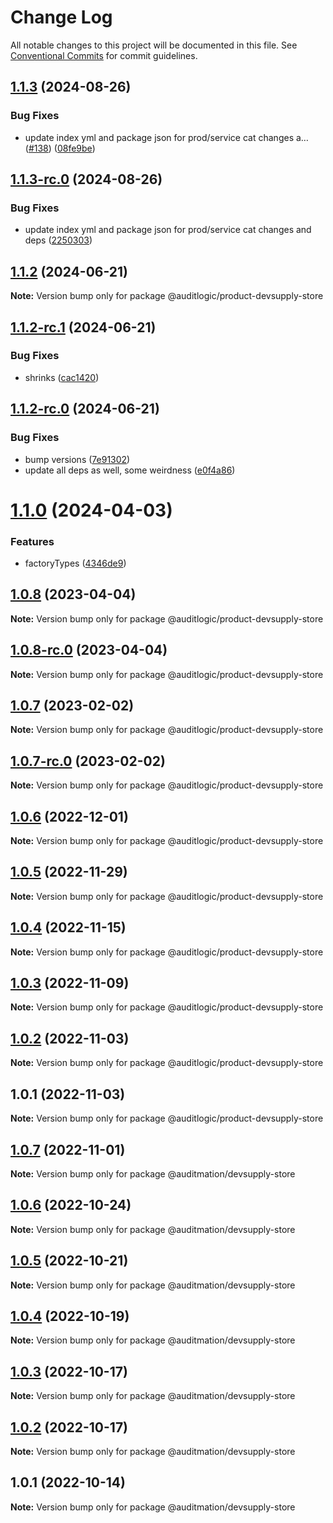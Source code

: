 # Change Log

All notable changes to this project will be documented in this file.
See [Conventional Commits](https://conventionalcommits.org) for commit guidelines.

## [1.1.3](https://github.com/auditlogic/product/compare/@auditlogic/product-devsupply-store@1.1.2...@auditlogic/product-devsupply-store@1.1.3) (2024-08-26)


### Bug Fixes

* update index yml and package json for prod/service cat changes a… ([#138](https://github.com/auditlogic/product/issues/138)) ([08fe9be](https://github.com/auditlogic/product/commit/08fe9beb1c8457462a19bc69caa02e6212d97e1a))





## [1.1.3-rc.0](https://github.com/auditlogic/product/compare/@auditlogic/product-devsupply-store@1.1.2...@auditlogic/product-devsupply-store@1.1.3-rc.0) (2024-08-26)


### Bug Fixes

* update index yml and package json for prod/service cat changes and deps ([2250303](https://github.com/auditlogic/product/commit/225030363a363608240135b7ebed386b28f01e4b))





## [1.1.2](https://github.com/auditlogic/product/compare/@auditlogic/product-devsupply-store@1.1.2-rc.1...@auditlogic/product-devsupply-store@1.1.2) (2024-06-21)

**Note:** Version bump only for package @auditlogic/product-devsupply-store





## [1.1.2-rc.1](https://github.com/auditlogic/product/compare/@auditlogic/product-devsupply-store@1.1.2-rc.0...@auditlogic/product-devsupply-store@1.1.2-rc.1) (2024-06-21)


### Bug Fixes

* shrinks ([cac1420](https://github.com/auditlogic/product/commit/cac14200fefcd8183ab69fe89a47bd3f70f563e9))





## [1.1.2-rc.0](https://github.com/auditlogic/product/compare/@auditlogic/product-devsupply-store@1.1.0...@auditlogic/product-devsupply-store@1.1.2-rc.0) (2024-06-21)


### Bug Fixes

* bump versions ([7e91302](https://github.com/auditlogic/product/commit/7e913023b8b312150ed7762c32fbbe616be71de5))
* update all deps as well, some weirdness ([e0f4a86](https://github.com/auditlogic/product/commit/e0f4a864714e2d3de6bbf3da014d5312fe53be2f))





# [1.1.0](https://github.com/auditlogic/product/compare/@auditlogic/product-devsupply-store@1.0.8...@auditlogic/product-devsupply-store@1.1.0) (2024-04-03)


### Features

* factoryTypes ([4346de9](https://github.com/auditlogic/product/commit/4346de92693aee892fccf725338ffc7b80ab182b))





## [1.0.8](https://github.com/auditlogic/product/compare/@auditlogic/product-devsupply-store@1.0.7...@auditlogic/product-devsupply-store@1.0.8) (2023-04-04)

**Note:** Version bump only for package @auditlogic/product-devsupply-store





## [1.0.8-rc.0](https://github.com/auditlogic/product/compare/@auditlogic/product-devsupply-store@1.0.7...@auditlogic/product-devsupply-store@1.0.8-rc.0) (2023-04-04)

**Note:** Version bump only for package @auditlogic/product-devsupply-store





## [1.0.7](https://github.com/auditlogic/product/compare/@auditlogic/product-devsupply-store@1.0.6...@auditlogic/product-devsupply-store@1.0.7) (2023-02-02)

**Note:** Version bump only for package @auditlogic/product-devsupply-store





## [1.0.7-rc.0](https://github.com/auditlogic/product/compare/@auditlogic/product-devsupply-store@1.0.6...@auditlogic/product-devsupply-store@1.0.7-rc.0) (2023-02-02)

**Note:** Version bump only for package @auditlogic/product-devsupply-store





## [1.0.6](https://github.com/auditlogic/product/compare/@auditlogic/product-devsupply-store@1.0.5...@auditlogic/product-devsupply-store@1.0.6) (2022-12-01)

**Note:** Version bump only for package @auditlogic/product-devsupply-store





## [1.0.5](https://github.com/auditlogic/product/compare/@auditlogic/product-devsupply-store@1.0.4...@auditlogic/product-devsupply-store@1.0.5) (2022-11-29)

**Note:** Version bump only for package @auditlogic/product-devsupply-store





## [1.0.4](https://github.com/auditlogic/product/compare/@auditlogic/product-devsupply-store@1.0.3...@auditlogic/product-devsupply-store@1.0.4) (2022-11-15)

**Note:** Version bump only for package @auditlogic/product-devsupply-store





## [1.0.3](https://github.com/auditlogic/product/compare/@auditlogic/product-devsupply-store@1.0.2...@auditlogic/product-devsupply-store@1.0.3) (2022-11-09)

**Note:** Version bump only for package @auditlogic/product-devsupply-store





## [1.0.2](https://github.com/auditlogic/product/compare/@auditlogic/product-devsupply-store@1.0.1...@auditlogic/product-devsupply-store@1.0.2) (2022-11-03)

**Note:** Version bump only for package @auditlogic/product-devsupply-store





## 1.0.1 (2022-11-03)

**Note:** Version bump only for package @auditlogic/product-devsupply-store





## [1.0.7](https://github.com/auditmation/store-content/compare/@auditmation/devsupply-store@1.0.6...@auditmation/devsupply-store@1.0.7) (2022-11-01)

**Note:** Version bump only for package @auditmation/devsupply-store





## [1.0.6](https://github.com/auditmation/store-content/compare/@auditmation/devsupply-store@1.0.5...@auditmation/devsupply-store@1.0.6) (2022-10-24)

**Note:** Version bump only for package @auditmation/devsupply-store





## [1.0.5](https://github.com/auditmation/store-content/compare/@auditmation/devsupply-store@1.0.4...@auditmation/devsupply-store@1.0.5) (2022-10-21)

**Note:** Version bump only for package @auditmation/devsupply-store





## [1.0.4](https://github.com/auditmation/store-content/compare/@auditmation/devsupply-store@1.0.3...@auditmation/devsupply-store@1.0.4) (2022-10-19)

**Note:** Version bump only for package @auditmation/devsupply-store





## [1.0.3](https://github.com/auditmation/store-content/compare/@auditmation/devsupply-store@1.0.2...@auditmation/devsupply-store@1.0.3) (2022-10-17)

**Note:** Version bump only for package @auditmation/devsupply-store





## [1.0.2](https://github.com/auditmation/store-content/compare/@auditmation/devsupply-store@1.0.1...@auditmation/devsupply-store@1.0.2) (2022-10-17)

**Note:** Version bump only for package @auditmation/devsupply-store





## 1.0.1 (2022-10-14)

**Note:** Version bump only for package @auditmation/devsupply-store
